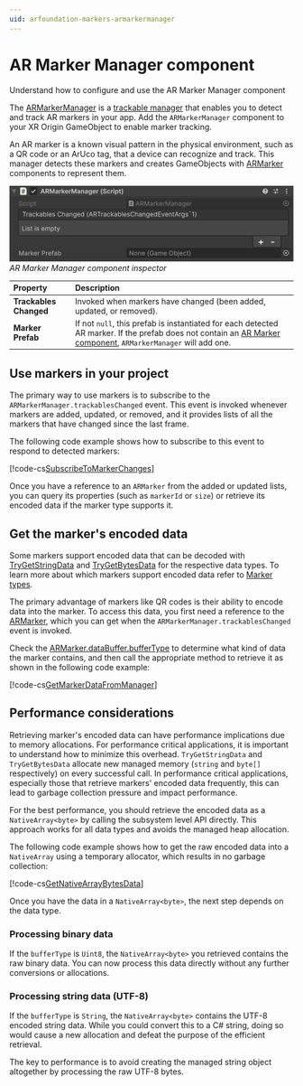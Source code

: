```yaml
---
uid: arfoundation-markers-armarkermanager
---
```

# AR Marker Manager component

Understand how to configure and use the AR Marker Manager component

The [ARMarkerManager](xref:UnityEngine.XR.ARFoundation.ARMarkerManager) is a [trackable manager](xref:arfoundation-managers#trackables-and-trackable-managers) that enables you to detect and track AR markers in your app. Add the `ARMarkerManager` component to your XR Origin GameObject to enable marker tracking.

An AR marker is a known visual pattern in the physical environment, such as a QR code or an ArUco tag, that a device can recognize and track. This manager detects these markers and creates GameObjects with [ARMarker](xref:arfoundation-markers-armarker) components to represent them.

![AR Marker Manager component](../../images/ar-marker-manager-component.png)<br/>*AR Marker Manager component inspector*

| Property | Description |
| :------- | :---------- |
| **Trackables Changed** | Invoked when markers have changed (been added, updated, or removed). |
| **Marker Prefab** | If not `null`, this prefab is instantiated for each detected AR marker. If the prefab does not contain an [AR Marker component](xref:arfoundation-markers-armarker), `ARMarkerManager` will add one. |

## Use markers in your project

The primary way to use markers is to subscribe to the `ARMarkerManager.trackablesChanged` event. This event is invoked whenever markers are added, updated, or removed, and it provides lists of all the markers that have changed since the last frame.

The following code example shows how to subscribe to this event to respond to detected markers:

[!code-cs[SubscribeToMarkerChanges](../../../Tests/Runtime/CodeSamples/ARMarkerSamples.cs#SubscribeToMarkerChanges)]

Once you have a reference to an `ARMarker` from the added or updated lists, you can query its properties (such as `markerId` or `size`) or retrieve its encoded data if the marker type supports it.

<a id="get-marker-encoded-data"/>

## Get the marker's encoded data

Some markers support encoded data that can be decoded with [TryGetStringData](xref:UnityEngine.XR.ARFoundation.ARMarkerManager.TryGetStringData(UnityEngine.XR.ARFoundation.ARMarker)) and [TryGetBytesData](xref:UnityEngine.XR.ARFoundation.ARMarkerManager.TryGetBytesData(UnityEngine.XR.ARFoundation.ARMarker)) for the respective data types. To learn more about which markers support encoded data refer to [Marker types](xref:arfoundation-markers-introduction#marker-types).

The primary advantage of markers like QR codes is their ability to encode data into the marker. To access this data, you first need a reference to the [ARMarker](xref:UnityEngine.XR.ARFoundation.ARMarker), which you can get when the `ARMarkerManager.trackablesChanged` event is invoked.

Check the [ARMarker.dataBuffer.bufferType](xref:UnityEngine.XR.ARSubsystems.XRSpatialBuffer.bufferType) to determine what kind of data the marker contains, and then call the appropriate method to retrieve it as shown in the following code example:

[!code-cs[GetMarkerDataFromManager](../../../Tests/Runtime/CodeSamples/ARMarkerSamples.cs#GetMarkerDataFromManager)]

## Performance considerations

Retrieving marker's encoded data can have performance implications due to memory allocations. For performance critical applications, it is important to understand how to minimize this overhead. `TryGetStringData` and `TryGetBytesData` allocate new managed memory (`string` and `byte[]` respectively) on every successful call. In performance critical applications, especially those that retrieve markers' encoded data frequently, this can lead to garbage collection pressure and impact performance.

For the best performance, you should retrieve the encoded data as a `NativeArray<byte>` by calling the subsystem level API directly. This approach works for all data types and avoids the managed heap allocation.

The following code example shows how to get the raw encoded data into a `NativeArray` using a temporary allocator, which results in no garbage collection:

[!code-cs[GetNativeArrayBytesData](../../../Tests/Runtime/CodeSamples/ARMarkerSamples.cs#GetNativeArrayBytesData)]

Once you have the data in a `NativeArray<byte>`, the next step depends on the data type.

### Processing binary data

If the `bufferType` is `Uint8`, the `NativeArray<byte>` you retrieved contains the raw binary data. You can now process this data directly without any further conversions or allocations.

### Processing string data (UTF-8)

If the `bufferType` is `String`, the `NativeArray<byte>` contains the UTF-8 encoded string data. While you could convert this to a C# string, doing so would cause a new allocation and defeat the purpose of the efficient retrieval.

The key to performance is to avoid creating the managed string object altogether by processing the raw UTF-8 bytes.
